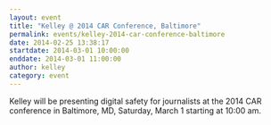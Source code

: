 ```yaml
---
layout: event
title: "Kelley @ 2014 CAR Conference, Baltimore"
permalink: events/kelley-2014-car-conference-baltimore
date: 2014-02-25 13:38:17
startdate: 2014-03-01 10:00:00
enddate: 2014-03-01 11:00:00
author: kelley
category: event
---
```


Kelley will be presenting digital safety for journalists at the 2014 CAR conference in Baltimore, MD, Saturday, March 1 starting at 10:00 am.
